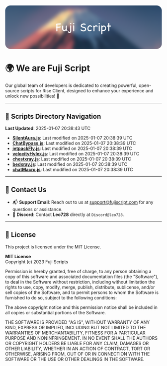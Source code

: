 ![Banner](.github/b.webp)

# 🌍 **We are Fuji Script**

Our global team of developers is dedicated to creating powerful, open-source scripts for Rise Client, designed to enhance your experience and unlock new possibilities! 🌟

---
<!-- SCRIPTS_NAVIGATION_START -->
## 📂 **Scripts Directory Navigation**

**Last Updated**: 2025-01-07 20:38:43 UTC

- **[SilentAura.js](scripts/SilentAura.js)**: Last modified on 2025-01-07 20:38:39 UTC
- **[ChatBypass.js](scripts/ChatBypass.js)**: Last modified on 2025-01-07 20:38:39 UTC
- **[jetpackFly.js](scripts/jetpackFly.js)**: Last modified on 2025-01-07 20:38:39 UTC
- **[velocityHylex.js](scripts/velocityHylex.js)**: Last modified on 2025-01-07 20:38:39 UTC
- **[chestxray.js](scripts/chestxray.js)**: Last modified on 2025-01-07 20:38:39 UTC
- **[bedxray.js](scripts/bedxray.js)**: Last modified on 2025-01-07 20:38:39 UTC
- **[chatMacro.js](scripts/chatMacro.js)**: Last modified on 2025-01-07 20:38:39 UTC

<!-- SCRIPTS_NAVIGATION_END -->

---

## 💬 **Contact Us**  
- 📬 **Support Email**: Reach out to us at [support@fujiscript.com](mailto:support@fujiscript.com) for any questions or assistance.  
- 💬 **Discord**: Contact **Leo728** directly at `Discord@leo728`.

---

## 📜 **License**

This project is licensed under the MIT License.  

**MIT License**  
Copyright (c) 2023 Fuji Scripts  

Permission is hereby granted, free of charge, to any person obtaining a copy of this software and associated documentation files (the "Software"), to deal in the Software without restriction, including without limitation the rights to use, copy, modify, merge, publish, distribute, sublicense, and/or sell copies of the Software, and to permit persons to whom the Software is furnished to do so, subject to the following conditions:  

The above copyright notice and this permission notice shall be included in all copies or substantial portions of the Software.  

THE SOFTWARE IS PROVIDED "AS IS", WITHOUT WARRANTY OF ANY KIND, EXPRESS OR IMPLIED, INCLUDING BUT NOT LIMITED TO THE WARRANTIES OF MERCHANTABILITY, FITNESS FOR A PARTICULAR PURPOSE AND NONINFRINGEMENT. IN NO EVENT SHALL THE AUTHORS OR COPYRIGHT HOLDERS BE LIABLE FOR ANY CLAIM, DAMAGES OR OTHER LIABILITY, WHETHER IN AN ACTION OF CONTRACT, TORT OR OTHERWISE, ARISING FROM, OUT OF OR IN CONNECTION WITH THE SOFTWARE OR THE USE OR OTHER DEALINGS IN THE SOFTWARE.  
